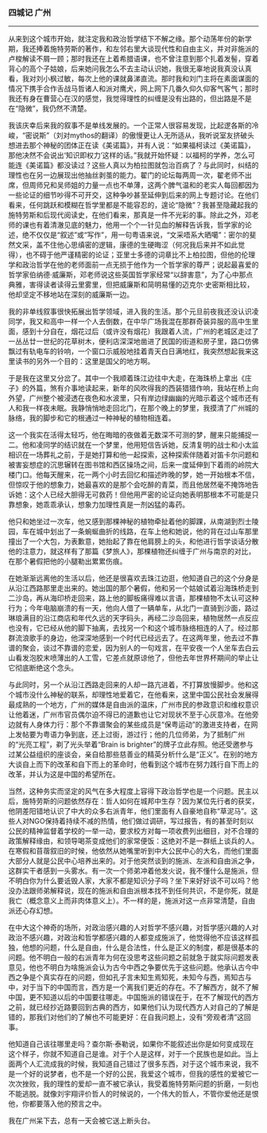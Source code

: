 <h3>四城记 广州</h3><hr>

从来到这个城市开始，就注定我和政治哲学结下不解之缘。那个动荡年份的新学期，我还捧着施特劳斯的著作，和左邻右里大谈现代性和自由主义，并对非施派的卢梭解读不屑一顾；那时我还在上着希腊语课，也不曾注意到那个扎着发髻，穿着背心的高个子姑娘，后来她问我怎么不去主动认识她，我很无辜地说我真没认真看，我对刘小枫过敏，每次上他的课就鼻涕直流。那时我和刘门主将在素面谋面的情况下携手合作舌战马哲诸人和派对鹰犬，网上网下几番久仰久仰客气客气；那时我还有身在曹营心在汉的感觉，我觉得理性的纠缠是没有出路的，但出路是不是在“隐微”，我仍然不清楚。
 
我该庆幸后来我的叙事不是单线发展的。一个正常人很容易发现，比起逻各斯的冷峻，“密说斯”（刘对mythos的翻译）的傲慢更让人无所适从，我听说室友挤破头想进去那个神秘的团体正在读《美诺篇》，并有人说：“如果福柯读过《美诺篇》，那他决然不会说出‘知识即权力’这样的话。”我就开始怀疑：以福柯的学养，怎么可能连《美诺篇》都没读过？这些人真以为柏拉图就包治百病了？与此同时，纠结的理性也在另一边展现出他抽丝剥茧的能力。翟门的论坛每两周一次，翟老师不出席，但周师兄和吴师姐的力量一点也不单薄，这两个脾气温和的老实人每回都因为一些论证的细节吵得不可开交，这种争吵甚至延伸到后来的网上专题讨论。在他们看来，任何跳跃和模糊在哲学里都是不能容忍的，遑论“隐微”？我甚至隐藏起我的施特劳斯和后现代阅读史，在他们看来，那真是一件不光彩的事。除此之外，邓老师的课也有着清澈见底的魅力，他用一个个一针见血的解释告诉我，哲学家的论述，绝不仅仅是“叙述”或“写作”，用一句粤语来说，“文采唔系大晒噶”：密尔的斐然文采，盖不住他心思缜密的逻辑，康德的生硬晦涩（何况我后来并不如此觉得），也不碍于他严谨精密的论证；亚里士多德的词章比不上柏拉图，但他的伦理学和政治哲学在他的老师面前一点无损于他作为一个哲学家的尊严；说起最喜爱的哲学家伯纳德·威廉斯，邓老师说这些英国哲学家经常“以辞害意”，为了心中那点典雅，害得读者读得云里雾里，但把威廉斯和简明易懂的迈克尔·史密斯相比较，他却坚定不移地站在深刻的威廉斯一边。
 
我的非单线叙事很快拓展出哲学领域，进入我的生活。那个元旦前夜我还没认识凌同学，我又和高中一样一个人去倒数，在中华广场我混在那群奇装异服的高中生里面，感到十分自在，烟花过后（或许没有烟花）我跟着人流，广州的老城区走过了一丛丛廿一世纪的花草树木，便利店深深地凿进了民国的街道和房子里，路口仿佛飘过有轨电车的铃响，一个窗口示威般地挂着青天白日满地红，我突然想起我来这里读书的另外一个目的：这里是国父的地方啊。
 
于是我在这里又分岔了。其中一个我顺着珠江边往中大走，在海珠桥上拿出《庄子》的外篇，煞有介事地读起来，新年的风吹得我的西装猎猎作响，我站在桥上向外望，广州整个被浸透在夜色和水波里，只有岸边绿幽幽的光暗示着这个城市还有人和我一样夜未眠。我静悄悄地走回北门，在那个晚上的梦里，我摸清了广州城的脉络，我的脚步和它的根通过一种神秘的植物相连着。
 
这一个我实在活得太轻巧，他在晦暗的夜做着无数深不可测的梦，醒来只能捕捉一二。他和凌同学的结识就在一个梦里，他用短信告诉她，反清复明的战士和小太监相识在一场葬礼之前，于是她打算和他一起探索，这种探索伴随着对笛卡尔问题和被害妄想症的沉思辗转在图书馆和西区操场之间，后来一度延伸到下着雨的岭院大楼门口。他每天醒来，花一两个小时去回忆和描述昨晚的梦，她一开始根本不信，但惊叹于他的想象力，她最喜欢的是那个会吃醉的青菜，而且他居然毫不掩饰地告诉她：这个人已经大胆得无可救药！但他用严密的论证向她表明那根本不可能是只靠想象，她乖乖承认，想象力加理性真是一剂凶猛的毒药。
 
他只和她坐过一次车，他又感到那棵神秘的植物牵扯着他的脚踝，从南湖到烈士陵园，车在城中划出了一条蜿蜒曲折的线路，在车上他和她说，他的背在过山车那里撞出了一个大包，为表歉意，她抬起了靠在他肩膀上的头，和他进行哲学谈话分散他的注意力，就这样有了那篇《梦旅人》，那棵植物还纠缠于广州与南京的对比，在那个暑假把他的小腿勒出累累伤痕。
 
在她渐渐远离他的生活以后，他还是很喜欢去珠江边逛，他知道自己的这个分身是从沿江西路那里走出来的。她出国的那个暑假，他和另一个姑娘试着沿海珠桥走到二沙岛，再从海印桥走回来，路上他的脚板痛得难以言语，那棵植物不太认可这种行为；今年电脑崩溃的有一天，他向人借了一辆单车，从北门一直骑到沙面，路过琳琅满目的沿江商店和年代久远的天字码头，再经二沙岛回来，植物居然一点反应也没有，它已经从他的脚下抽离，去找另一个和这个城市脉络相连的人了。经过那群流浪歌手的身边，他深深地感到一个时代已经远去了。在这两年里，他去过不靠谱的聚会，谈过不靠谱的恋爱，因为别人的一句戏言，在平安夜一个人坐车去白云山看发泡胶末喷薄出的人工雪，它差点就原谅他了，但他去年世界杯期间的举止让它彻底断绝这个念头。
 
与此同时，另一个从沿江西路走回来的人却一路亢进着，不打算放慢脚步。他和这个城市没什么神秘的联系，却理性地爱着它，在他看来，这里中国公民社会发展得最成熟的一个地方，广州的媒体是自由派的温床，广州市民的参政意识和维权意识让他着迷，广州市官员偶尔迫不得已的道歉也让它对现状不至于心灰意冷。在他旁边就有人身体力行：那个不靠谱聚会的某些成员是“保粤运动”的激进支持者，在网上发帖要为粤语力争到底，还上过街，游过行；他的几位师弟，为了抵制广州的“光亮工程”，剃了光头举着“Brain is brighter”的牌子立此存照。他还受邀参与过某公益组织的座谈会，亲自给那些慈善业的精英分析什么是“正义”。在别的地方大谈自上而下的改革和自下而上的革命时，他看到这个城市在努力践行自下而上的改革，并认为这是中国的希望所在。
 
当然，这种务实而坚定的风气在多大程度上容得下政治哲学也是一个问题。民主以后，施特劳斯的问题依然存在：哲人如何在城邦中生存？因为某位先行者的获奖，他阴差阳错地认识了中大的众多右派青年，他们里面有人自豪地自称“草泥马”。这些人对NGO保持着持续不减的热情，他们做过调研，写过报告，有的甚至时刻以公民的精神监督着学校的一举一动，要求校方对每一项收费列出细目，对不合理的政策解释缘由，和领导喝茶变成他们的家常便饭：这绝对不是一群纸上谈兵的人。在寒假和苜蓿叙旧的时候，他依然从她嘴里听到中大公民中心的大名，而他们里面大部分人就是公民中心培养出来的。对于他突然谈到的施派、左派和自由派之争，这群实干者感到一头雾水。有一次一个师弟冲着他发火说，我不懂什么是施派，但不明白你为什么要诋毁人家，大家不都是知识分子吗？坐下来好好谈不可以吗？他没办法跟师弟解释说，现在的施派和自由派根本找不到任何共识，不是你死，就是我亡（概念意义上而非肉体意义上）。不一样的是，施派对这一点非常清楚，自由派还心存幻想。
 
在中大这个神奇的场所，对政治感兴趣的人对哲学不感兴趣，对哲学感兴趣的人对政治不感兴趣，对政治和哲学都感兴趣的人都变成施派了，他觉得他不应该这样孤独，他想的问题，什么是自由，什么是合法性，什么是正义的制度，都是很基本的问题。他不明白一般的右派青年为何在没思考这些问题之前就急于就实际问题发表意见，他也不明白为啥施派会认为古今中西之争要优先于这些问题。他承认古今中西之争是个真实存在的问题，但如孔子言未知生焉知死，未知今与西，焉知古与中，对于当下的中国而言，西方是一个离我们更近的存在。不了解西方，就不了解中国，更不知道以后的中国要往哪走。中国施派的错误在于，在不了解现代的西方之前，就已经抄近路要回到古典的西方，如果他们认为现代西方人对自己的了解是错的，那我们对他们的了解也不可能更好：在自我问题上，没有“旁观者清”这回事。
 
他知道自己该往哪里走吗？查尔斯·泰勒说，如果你不能叙述出你是如何变成现在这个样子，你就不知道自己是谁。对于个人是这样，对于一个民族也是如此。当上面两个人汇流成我的时候，我知道自己错过了很多东西，对于这个城市来说，我不是一个好的说梦者，也不是一个好的公民，我爱这个城市，但我的感性的爱被它一次次挫败，我的理性的爱却一直不被它承认，我受着施特劳斯问题的折磨，一刻也不能逃脱。就像刘宇翔评价哲人的时候说的，一个伟大的哲人，不管你爱他还是恨他，你都要落入他的预言之中。
 
我在广州呆下去，总有一天会被它送上断头台。
